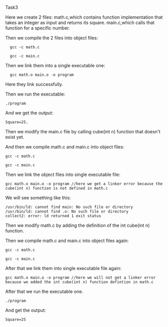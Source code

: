 Task3

Here we create 2 files:
      math.c,which contains function implementation that takes an integer as input and returns its square.
      main.c,which calls that function for a specific number.

Then we compile the 2 files into object files:
      
      gcc -c math.c
      
      gcc -c main.c

Then we link them into a single executable one:

      gcc math.o main.o -o program

Here they link successfully.

Then we run the executable:

    ./program

And we get the output: 

    Square=25.

Then we modify the main.c file by calling cube(int n) function that doesn't exist yet.

And then we compile math.c and main.c into object files:
    
    gcc -c math.c 
    
    gcc -c main.c 

Then we link the object files into single executable file:
    
    gcc math.o main.o -o program //here we get a linker error because the cube(int n) function is not defined in math.c

We will see something like this:

    /usr/bin/ld: cannot find main: No such file or directory
    /usr/bin/ld: cannot find .o: No such file or directory
    collect2: error: ld returned 1 exit status

Then we modify math.c by adding the definition of the int cube(int n) function.

Then we compile math.c and main.c into object files again:

    gcc -c math.c

    gcc -c main.c

After that we link them into single executable file again:

    gcc math.o main.o -o program //here we will not get a linker error because we added the int cube(int n) function defintion in math.c

After that we run the executable one.

    ./program


And get the output:

    Square=25

    
